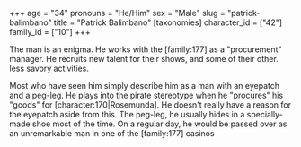 +++
age = "34"
pronouns = "He/Him"
sex = "Male"
slug = "patrick-balimbano"
title = "Patrick Balimbano"
[taxonomies]
character_id = ["42"]
family_id = ["10"]
+++

The man is an enigma. He works with the \[family:177\] as a "procurement" manager. He recruits new talent for their shows, and some of their other. less savory activities.

Most who have seen him simply describe him as a man with an eyepatch and a peg-leg. He plays into the pirate stereotype when he "procures" his "goods" for \[character:170|Rosemunda\]. He doesn't really have a reason for the eyepatch aside from this. The peg-leg, he usually hides in a specially-made shoe most of the time. On a regular day, he would be passed over as an unremarkable man in one of the \[family:177\] casinos
